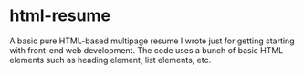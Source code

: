 # html-resume
A basic pure HTML-based multipage resume I wrote just for getting starting with front-end web development. The code uses a bunch of basic HTML elements such as heading element, list elements, etc.
